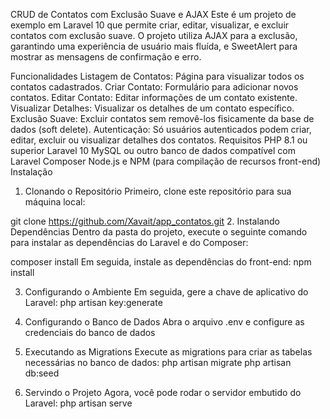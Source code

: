 CRUD de Contatos com Exclusão Suave e AJAX
Este é um projeto de exemplo em Laravel 10 que permite criar, editar, visualizar, e excluir contatos com exclusão suave. O projeto utiliza AJAX para a exclusão, garantindo uma experiência de usuário mais fluída, e SweetAlert para mostrar as mensagens de confirmação e erro.

Funcionalidades
Listagem de Contatos: Página para visualizar todos os contatos cadastrados.
Criar Contato: Formulário para adicionar novos contatos.
Editar Contato: Editar informações de um contato existente.
Visualizar Detalhes: Visualizar os detalhes de um contato específico.
Exclusão Suave: Excluir contatos sem removê-los fisicamente da base de dados (soft delete).
Autenticação: Só usuários autenticados podem criar, editar, excluir ou visualizar detalhes dos contatos.
Requisitos
PHP 8.1 ou superior
Laravel 10
MySQL ou outro banco de dados compatível com Laravel
Composer
Node.js e NPM (para compilação de recursos front-end)
Instalação
1. Clonando o Repositório
Primeiro, clone este repositório para sua máquina local:

git clone https://github.com/Xavait/app_contatos.git
2. Instalando Dependências
Dentro da pasta do projeto, execute o seguinte comando para instalar as dependências do Laravel e do Composer:

composer install
Em seguida, instale as dependências do front-end:
npm install

3. Configurando o Ambiente
Em seguida, gere a chave de aplicativo do Laravel:
php artisan key:generate

4. Configurando o Banco de Dados
Abra o arquivo .env e configure as credenciais do banco de dados

5. Executando as Migrations
Execute as migrations para criar as tabelas necessárias no banco de dados:
php artisan migrate
php artisan db:seed

6. Servindo o Projeto
Agora, você pode rodar o servidor embutido do Laravel:
php artisan serve
